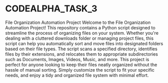 # CODEALPHA_TASK_3

File Organization Automation Project
Welcome to the File Organization Automation Project! This repository contains a Python script designed to streamline the process of organizing files on your system. Whether you're dealing with a cluttered downloads folder or managing project files, this script can help you automatically sort and move files into designated folders based on their file types. The script scans a specified directory, identifies files by their extensions, and relocates them to appropriate subdirectories such as Documents, Images, Videos, Music, and more. This project is perfect for anyone looking to keep their files neatly organized without the hassle of manual sorting. Simply customize the script to fit your specific needs, and enjoy a tidy and organized file system with minimal effort.
